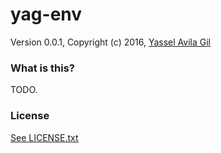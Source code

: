 yag-env
=====

Version 0.0.1, Copyright (c) 2016, [Yassel Avila Gil](http://yasselavila.com)

### What is this?

TODO.

### License

[See LICENSE.txt](./LICENSE.txt)
